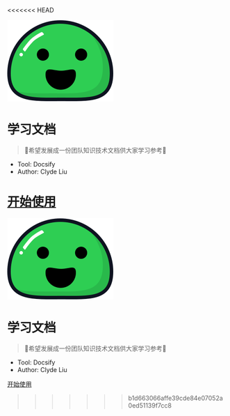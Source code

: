 <<<<<<< HEAD
<!-- _coverpage.md -->

<!-- 封面页 -->

![ICON](/images/icon.svg)

# 学习文档

> 💪希望发展成一份团队知识技术文档供大家学习参考💪

- Tool: Docsify
- Author: Clyde Liu

[开始使用](/README.md)
=======
<!-- _coverpage.md -->

<!-- 封面页 -->

![ICON](/images/icon.svg)

# 学习文档

> 💪希望发展成一份团队知识技术文档供大家学习参考💪

- Tool: Docsify
- Author: Clyde Liu

[开始使用](/README.md)
>>>>>>> b1d663066affe39cde84e07052a0ed51139f7cc8
